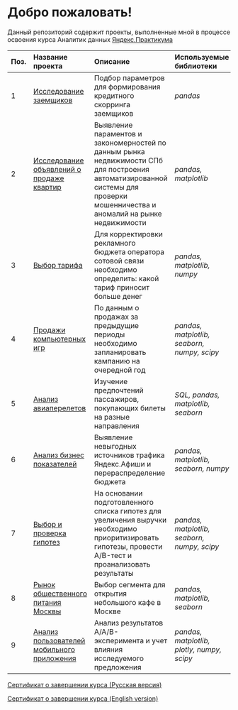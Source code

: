 # Добро пожаловать!
Данный репозиторий содержит проекты, выполненные мной в процессе освоения курса Аналитик данных [Яндекс.Практикума](https://practicum.yandex.ru/)

| Поз. | Название проекта | Описание | Используемые библиотеки | 
| :---------------------- | :---------------------- | :---------------------- | :---------------------- |
| 1 | [Исследование заемщиков](https://github.com/avgorjev/practicum_projects/tree/main/project-borrower-research) | Подбор параметров для формирования кредитного скорринга заемщиков  | *pandas* |
| 2 | [Исследование объявлений о продаже квартир](https://github.com/avgorjev/practicum_projects/tree/main/study-sale-of-apartments) | Выявление параментов и закономерностей по данным рынка недвижимости СПб для построения автоматизированной системы для проверки мошенничества и аномалий на рынке недвижимости | *pandas, matplotlib* |
| 3 | [Выбор тарифа](https://github.com/avgorjev/practicum_projects/tree/main/study-tariff-selection) | Для корректировки рекламного бюджета оператора сотовой связи необходимо определить: какой тариф приносит больше денег | *pandas, matplotlib, numpy* |
| 4 | [Продажи компьютерных игр](https://github.com/avgorjev/practicum_projects/tree/main/project-sales-of-computer-games) | По данным о продажах за предыдущие периоды необходимо запланировать кампанию на очередной год| *pandas, matplotlib, seaborn, numpy, scipy* |
| 5 | [Анализ авиаперелетов](https://github.com/avgorjev/practicum_projects/tree/main/study-air-travel-analysis) | Изучение предпочтений пассажиров, покупающих билеты на разные направления | *SQL, pandas, matplotlib, seaborn* |
| 6 | [Анализ бизнес показателей](https://github.com/avgorjev/practicum_projects/tree/main/study-business-performance-analysis) | Выявление невыгодных источников трафика Яндекс.Афиши и перераспределение бюджета | *pandas, matplotlib, seaborn, numpy* 
| 7 | [Выбор и проверка гипотез](https://github.com/avgorjev/practicum_projects/tree/main/project-selection-testing-of-hypotheses) | На основании подготовленного списка гипотез для увеличения выручки необходимо приоритизировать гипотезы, провести A/B-тест и проанализовать результаты | *pandas, matplotlib, seaborn, numpy, scipy* |
| 8 | [Рынок общественного питания Москвы](https://github.com/avgorjev/practicum_projects/tree/main/study-moscow-catering-market) | Выбор сегмента для открытия небольшого кафе в Москве | *pandas, matplotlib, seaborn* |
| 9 | [Анализ пользователей мобильного приложения](https://github.com/avgorjev/practicum_projects/tree/main/study-ab-testing-results) | Анализ результатов A/A/B-эксперимента и учет влияния исследуемого предложения| *pandas, matplotlib, plotly, numpy, scipy* |

    
[Сертификат о завершении курса (Русская версия)](https://github.com/avgorjev/practicum_projects/blob/main/Горьев%20Андрей%20Владимирович_20222DA00108.pdf)

[Сертификат о завершении курса (English version)](https://github.com/avgorjev/practicum_projects/blob/main/Andrei%20Gorev_20222DA00108.pdf)
